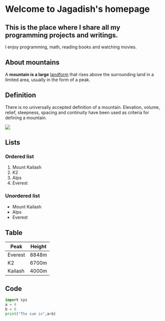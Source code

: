 
# Welcome to Jagadish's homepage

## This is the place where I share all my programming projects and writings.


I enjoy programming, math, reading books and watching movies.


## About mountains

A **mountain is a large** [landform](https://en.wikipedia.org/wiki/Landform) that rises above the surrounding land in a limited area, usually in the form of a peak.


## Definition


There is no universally accepted definition of a mountain. Elevation, volume, relief, steepness, spacing and continuity have been used as criteria for defining a mountain.



![](https://upload.wikimedia.org/wikipedia/commons/thumb/2/23/Kailash-Barkha.jpg/1200px-Kailash-Barkha.jpg)




## Lists


### Ordered list

1. Mount Kailash 
1. K2
1. Alps
1. Everest




### Unordered list

- Mount Kailash
- Alps
- Everest


## Table

|Peak | Height |
|----|----|
|Everest | 8848m |
|K2 | 6700m|
|Kailash | 4000m|

## Code

```python
import sys
a = 4
b = 6
print("The sum is",a+b)
```





